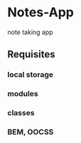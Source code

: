 # Notes-App
note taking app


## Requisites

### local storage 
### modules
### classes
### BEM, OOCSS
